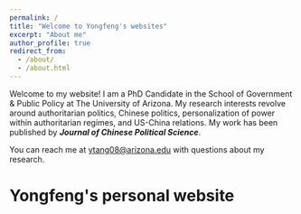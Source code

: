 ```yaml
---
permalink: /
title: "Welcome to Yongfeng's websites"
excerpt: "About me"
author_profile: true
redirect_from: 
  - /about/
  - /about.html
---
```

Welcome to my website! I am a PhD Candidate in the School of Government & Public Policy at The University of Arizona. My research interests revolve around authoritarian politics, Chinese politics, personalization of power within authoritarian regimes, and US-China relations. My work has been published by _**Journal of Chinese Political Science**_.

You can reach me at ytang08@arizona.edu with questions about my research.

Yongfeng's personal website
======

